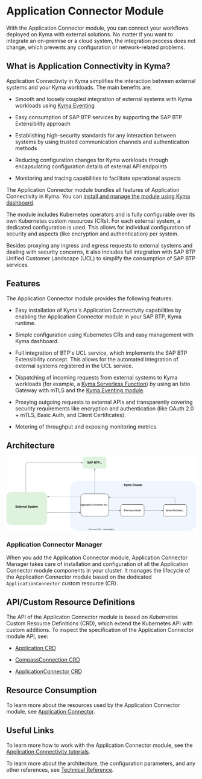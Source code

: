 <!-- loio4dadebea59a74c20a5b22447cf68c7e3 -->

# Application Connector Module

With the Application Connector module, you can connect your workflows deployed on Kyma with external solutions. No matter if you want to integrate an on-premise or a cloud system, the integration process does not change, which prevents any configuration or network-related problems.



<a name="loio4dadebea59a74c20a5b22447cf68c7e3__section_h2t_yq2_qbc"/>

## What is Application Connectivity in Kyma?

Application Connectivity in Kyma simplifies the interaction between external systems and your Kyma workloads. The main benefits are:

-   Smooth and loosely coupled integration of external systems with Kyma workloads using [Kyma Eventing](https://kyma-project.io/#/eventing-manager/user/README)

-   Easy consumption of SAP BTP services by supporting the SAP BTP Extensibility approach

-   Establishing high-security standards for any interaction between systems by using trusted communication channels and authentication methods

-   Reducing configuration changes for Kyma workloads through encapsulating configuration details of external API endpoints

-   Monitoring and tracing capabilities to facilitate operational aspects


The Application Connector module bundles all features of Application Connectivity in Kyma. You can [install and manage the module using Kyma dashboard](../50-administration-and-ops/adding-and-deleting-a-kyma-module-1b548e9.md#loio1b548e9ad4744b978b8b595288b0cb5c).

The module includes Kubernetes operators and is fully configurable over its own Kubernetes custom resources \(CRs\). For each external system, a dedicated configuration is used. This allows for individual configuration of security and aspects \(like encryption and authentication\) per system.

Besides proxying any ingress and egress requests to external systems and dealing with security concerns, it also includes full integration with SAP BTP Unified Customer Landscape \(UCL\) to simplify the consumption of SAP BTP services.



<a name="loio4dadebea59a74c20a5b22447cf68c7e3__section_prg_1r2_qbc"/>

## Features

The Application Connector module provides the following features:

-   Easy installation of Kyma's Application Connectivity capabilities by enabling the Application Connector module in your SAP BTP, Kyma runtime.

-   Simple configuration using Kubernetes CRs and easy management with Kyma dashboard.

-   Full integration of BTP's UCL service, which implements the SAP BTP Extensibility concept. This allows for the automated integration of external systems registered in the UCL service.

-   Dispatching of incoming requests from external systems to Kyma workloads \(for example, a [Kyma Serverless Function](https://kyma-project.io/#/serverless-manager/user/README)\) by using an Istio Gateway with mTLS and the [Kyma Eventing module](https://kyma-project.io/#/eventing-manager/user/README).

-   Proxying outgoing requests to external APIs and transparently covering security requirements like encryption and authentication \(like OAuth 2.0 + mTLS, Basic Auth, and Client Certificates\).

-   Metering of throughput and exposing monitoring metrics.




<a name="loio4dadebea59a74c20a5b22447cf68c7e3__section_ixg_1r2_qbc"/>

## Architecture

![](images/ACM_Architecture_1292486.svg)





### Application Connector Manager

When you add the Application Connector module, Application Connector Manager takes care of installation and configuration of all the Application Connector module components in your cluster. It manages the lifecycle of the Application Connector module based on the dedicated `ApplicationConnector` custom resource \(CR\).



<a name="loio4dadebea59a74c20a5b22447cf68c7e3__section_j3q_qr2_qbc"/>

## API/Custom Resource Definitions

The API of the Applicaton Connector module is based on Kubernetes Custom Resource Definitions \(CRD\), which extend the Kubernetes API with custom additions. To inspect the specification of the Application Connector module API, see:

-   [Application CRD](https://kyma-project.io/#/application-connector-manager/user/resources/04-10-application)

-   [CompassConnection CRD](https://kyma-project.io/#/application-connector-manager/user/resources/04-20-compassconnection)

-   [ApplicationConnector CRD](https://kyma-project.io/#/application-connector-manager/user/resources/04-30-application-connector)




<a name="loio4dadebea59a74c20a5b22447cf68c7e3__section_u2c_qr2_qbc"/>

## Resource Consumption

To learn more about the resources used by the Application Connector module, see [Application Connector](../50-administration-and-ops/kyma-modules-sizing-3a92490.md#loio3a924906857b4f01969cb684ccd25309__section_application_connector).





<a name="loio4dadebea59a74c20a5b22447cf68c7e3__section_hlf_132_xcc"/>

## Useful Links

To learn more how to work with the Application Connector module, see the [Application Connectivity tutorials](https://kyma-project.io/#/application-connector-manager/user/tutorials/README).

To learn more about the architecture, the configuration parameters, and any other references, see [Technical Reference](https://kyma-project.io/#/application-connector-manager/user/technical-reference/README).

